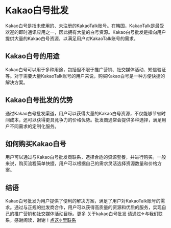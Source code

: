 # Kakao白号批发

Kakao白号是指未使用的、未注册的KakaoTalk账号。在韩国，KakaoTalk是最受欢迎的即时通讯应用之一，因此拥有大量的白号资源。Kakao白号批发是指向用户提供大量的Kakao白号资源，以满足用户对KakaoTalk账号的需求。

## Kakao白号的用途

Kakao白号可以用于多种用途，包括但不限于推广营销、社交媒体活动、短信验证等。对于需要大量KakaoTalk账号的用户来说，购买Kakao白号是一种方便快捷的解决方案。

## Kakao白号批发的优势

通过Kakao白号批发渠道，用户可以获得大量的Kakao白号资源，不仅能够节省时间成本，还可以获得更具竞争力的价格优势。批发商通常会提供多种选择，满足用户不同需求的定制化服务。

## 如何购买Kakao白号

用户可以通过与Kakao白号批发商联系，选择合适的资源套餐，并进行购买。一般来说，购买流程简单快捷，用户可以根据自己的需求灵活选择资源数量和价格方案。

## 结语

Kakao白号批发为用户提供了便利的解决方案，满足了用户对KakaoTalk账号的需求。通过与正规的批发商合作，用户可以获得高质量的资源和优质的服务，实现自己的推广营销和社交媒体活动目标。更多 关于kakao白号批发 请通过✈与我们联系，感谢阅读，谢谢！[点这✈里联系](https://abc.k02.cc)